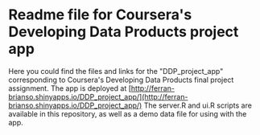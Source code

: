 # Readme file for Coursera's Developing Data Products project app
Here you could find the files and links for the "DDP_project_app"
corresponding to Coursera's Developing Data Products final project assignment.
The app is deployed at [http://ferran-brianso.shinyapps.io/DDP_project_app/](http://ferran-brianso.shinyapps.io/DDP_project_app/)
The server.R and ui.R scripts are available in this repository, as well as a demo data file for using with the app.
